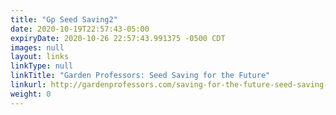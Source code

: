 ```yaml
---
title: "Gp Seed Saving2"
date: 2020-10-19T22:57:43-05:00
expiryDate: 2020-10-26 22:57:43.991375 -0500 CDT
images: null
layout: links
linkType: null
linkTitle: "Garden Professors: Seed Saving for the Future"
linkurl: http://gardenprofessors.com/saving-for-the-future-seed-saving-tricks-and-tips/
weight: 0
---
```

